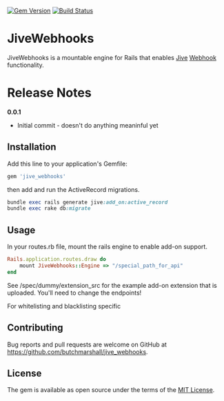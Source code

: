 [![Gem Version](https://badge.fury.io/rb/jive_webhooks.svg)](http://badge.fury.io/rb/jive_webhooks)
[![Build Status](https://travis-ci.org/butchmarshall/jive_webhooks.svg?branch=master)](https://travis-ci.org/butchmarshall/jive_webhooks)

# JiveWebhooks

JiveWebhooks is a mountable engine for Rails that enables [Jive](https://www.jivesoftware.com) [Webhook](https://developers.jivesoftware.com/api/v3/cloud/rest/WebhooksService.html) functionality.

Release Notes
============


**0.0.1**
 - Initial commit - doesn't do anything meaninful yet

## Installation

Add this line to your application's Gemfile:

```ruby
gem 'jive_webhooks'
```

then add and run the ActiveRecord migrations.

```ruby
bundle exec rails generate jive:add_on:active_record
bundle exec rake db:migrate
```

## Usage

In your routes.rb file, mount the rails engine to enable add-on support.

```ruby
Rails.application.routes.draw do
	mount JiveWebhooks::Engine => "/special_path_for_api"
end
```

See /spec/dummy/extension_src for the example add-on extension that is uploaded.  You'll need to change the endpoints!

For whitelisting and blacklisting specific

## Contributing

Bug reports and pull requests are welcome on GitHub at https://github.com/butchmarshall/jive_webhooks.

## License

The gem is available as open source under the terms of the [MIT License](http://opensource.org/licenses/MIT).